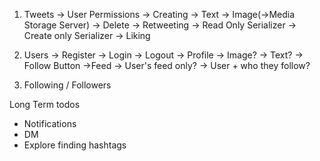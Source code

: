 1. Tweets
    -> User Permissions
        -> Creating
            -> Text
            -> Image(->Media Storage Server)
        -> Delete
        -> Retweeting
            -> Read Only Serializer
            -> Create only Serializer
        -> Liking

2. Users
    -> Register
    -> Login
    -> Logout
    -> Profile
        -> Image?
        -> Text?
        -> Follow Button
    ->Feed
        -> User's feed only?
        -> User + who they follow?

3. Following / Followers


Long Term todos
- Notifications
- DM
- Explore finding hashtags